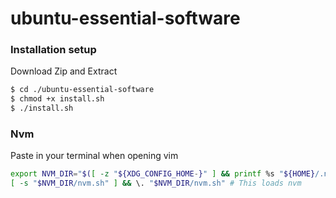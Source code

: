 # ubuntu-essential-software

### Installation setup

Download Zip and Extract

```sh
$ cd ./ubuntu-essential-software
$ chmod +x install.sh
$ ./install.sh
```

### Nvm

Paste in your terminal when opening vim

```sh
export NVM_DIR="$([ -z "${XDG_CONFIG_HOME-}" ] && printf %s "${HOME}/.nvm" || printf %s "${XDG_CONFIG_HOME}/nvm")"
[ -s "$NVM_DIR/nvm.sh" ] && \. "$NVM_DIR/nvm.sh" # This loads nvm
```
